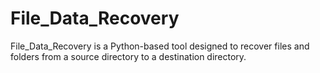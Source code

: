 # File_Data_Recovery
File_Data_Recovery is a Python-based tool designed to recover files and folders from a source directory to a destination directory.
